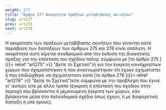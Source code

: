```yaml
---
weight: 277
title: "Άρθρο 277 Ακυρότητα πράξεων μεταβίβασης ακινήτων"
slug: art277
prev: art276
next: art278
---
```


Η ακυρότητα των πράξεων μεταβίβασης ακινήτων που γίνονται κατά παράβαση των διατάξεων των άρθρων 275 και 276 είναι απόλυτη. Η ακυρότητα αυτή αίρεται αναδρομικά από την έκδοση της διοικητικής πράξης για την επέκταση του σχεδίου πόλης σύμφωνα με [το άρθρο 275 ]({{< relref "art275" >}} "Δείτε το Σχετικό")ή για την έγκριση κοινόχρηστων χώρων που σχηματίστηκαν ή που αναγνωρίστηκαν ότι έχουν σχηματιστεί ή που επιδιώχθηκε να σχηματιστούν κατά [το άρθρο 276 ]({{< relref "art276" >}} "Δείτε το Σχετικό")είτε σύμφωνα με την πρόβλεψη που έγινε γι' αυτούς είτε με άλλο τρόπο (έγκριση ή επέκταση του σχεδίου στην περιοχή που βρίσκονται ή μεμονωμένη έγκριση των χώρων, εάν βρίσκονται μέσα στα πολεοδομικά σχέδια όπως έχουν, ή με διαφορετική διάταξη ή υπό όρους).


